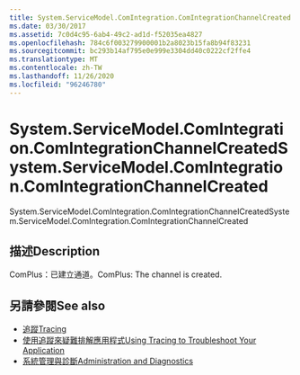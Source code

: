```yaml
---
title: System.ServiceModel.ComIntegration.ComIntegrationChannelCreated
ms.date: 03/30/2017
ms.assetid: 7c0d4c95-6ab4-49c2-ad1d-f52035ea4827
ms.openlocfilehash: 784c6f003279900001b2a8023b15fa8b94f83231
ms.sourcegitcommit: bc293b14af795e0e999e3304dd40c0222cf2ffe4
ms.translationtype: MT
ms.contentlocale: zh-TW
ms.lasthandoff: 11/26/2020
ms.locfileid: "96246780"
---
```

# <a name="systemservicemodelcomintegrationcomintegrationchannelcreated"></a><span data-ttu-id="89b49-102">System.ServiceModel.ComIntegration.ComIntegrationChannelCreated</span><span class="sxs-lookup"><span data-stu-id="89b49-102">System.ServiceModel.ComIntegration.ComIntegrationChannelCreated</span></span>

<span data-ttu-id="89b49-103">System.ServiceModel.ComIntegration.ComIntegrationChannelCreated</span><span class="sxs-lookup"><span data-stu-id="89b49-103">System.ServiceModel.ComIntegration.ComIntegrationChannelCreated</span></span>  
  
## <a name="description"></a><span data-ttu-id="89b49-104">描述</span><span class="sxs-lookup"><span data-stu-id="89b49-104">Description</span></span>  

 <span data-ttu-id="89b49-105">ComPlus：已建立通道。</span><span class="sxs-lookup"><span data-stu-id="89b49-105">ComPlus: The channel is created.</span></span>  
  
## <a name="see-also"></a><span data-ttu-id="89b49-106">另請參閱</span><span class="sxs-lookup"><span data-stu-id="89b49-106">See also</span></span>

- [<span data-ttu-id="89b49-107">追蹤</span><span class="sxs-lookup"><span data-stu-id="89b49-107">Tracing</span></span>](index.md)
- [<span data-ttu-id="89b49-108">使用追蹤來疑難排解應用程式</span><span class="sxs-lookup"><span data-stu-id="89b49-108">Using Tracing to Troubleshoot Your Application</span></span>](using-tracing-to-troubleshoot-your-application.md)
- [<span data-ttu-id="89b49-109">系統管理與診斷</span><span class="sxs-lookup"><span data-stu-id="89b49-109">Administration and Diagnostics</span></span>](../index.md)
